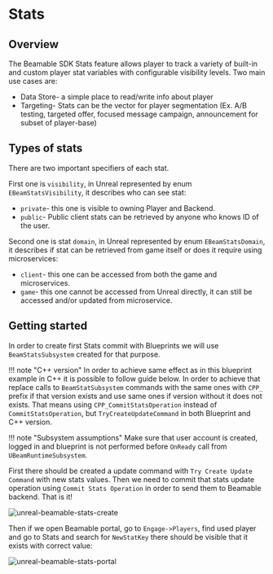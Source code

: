 <style>
img[src*='#center'] { 
    display: block;
    margin: auto;
}
</style>
# Stats

## Overview

The Beamable SDK Stats feature allows player to track a variety of built-in and custom player stat variables with configurable visibility levels. Two main use cases are:
- Data Store- a simple place to read/write info about player
- Targeting- Stats can be the vector for player segmentation (Ex. A/B testing, targeted offer, focused message campaign, announcement for subset of player-base)

## Types of stats

There are two important specifiers of each stat.

First one is `visibility`, in Unreal represented by enum `EBeamStatsVisibility`, it describes who can see stat:
- `private`- this one is visible to owning Player and Backend. 
- `public`- Public client stats can be retrieved by anyone who knows ID of the user.


Second one is stat `domain`, in Unreal represented by enum `EBeamStatsDomain`, it describes if stat can be retrieved from game itself or does it require using microservices:
- `client`- this one can be accessed from both the game and microservices.
- `game`- this one cannot be accessed from Unreal directly, it can still be accessed and/or updated from microservice.

## Getting started

In order to create first Stats commit with Blueprints we will use `BeamStatsSubsystem` created for that purpose.

!!! note "C++ version"
    In order to achieve same effect as in this blueprint example in C++ it is possible to follow guide below. In order to achieve that replace calls to `BeamStatSubsystem` commands with the same ones with `CPP_` prefix if that version exists and use same ones if version without it does not exists. That means using `CPP_CommitStatsOperation` instead of `CommitStatsOperation`, but `TryCreateUpdateCommand` in both Blueprint and C++ version.

!!! note "Subsystem assumptions"
    Make sure that user account is created, logged in and blueprint is not performed before `OnReady` call from `UBeamRuntimeSubsystem`.

First there should be created a update command with `Try Create Update Command` with new stats values. Then we need to commit that stats update operation using `Commit Stats Operation` in order to send them to Beamable backend. That is it!

![unreal-beamable-stats-create](./images/stats-create-stats.png)

Then if we open Beamable portal, go to `Engage->Players`, find used player and go to Stats and search for `NewStatKey` there should be visible that it exists with correct value:

![unreal-beamable-stats-portal](./images/stats-portal.png)
